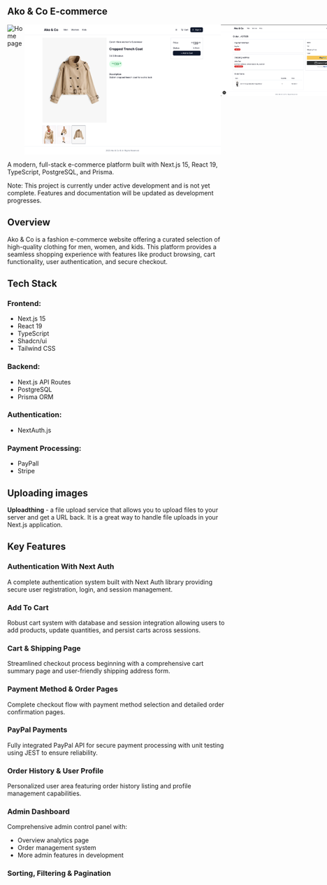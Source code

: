 ## Ako & Co E-commerce

<div align="left" style="display: flex; align-items: flex-start;">
  <img src="public/images/akostore_img_1.png" alt="Home page" width="300" />
   
  <img src="public/images/akostore_img_2.png" alt="Product details view" width="450" style="vertical-align: top;" />
   <img src="public/images/order_img.png" alt="Home page" width="300" />
   <img src="public/images/chart_img.png" alt="Home page" width="300" />

</div>

A modern, full-stack e-commerce platform built with Next.js 15, React 19, TypeScript, PostgreSQL, and Prisma.

Note: This project is currently under active development and is not yet complete. Features and documentation will be updated as development progresses.

## Overview

Ako & Co is a fashion e-commerce website offering a curated selection of high-quality clothing for men, women, and kids. This platform provides a seamless shopping experience with features like product browsing, cart functionality, user authentication, and secure checkout.

## Tech Stack

### Frontend:

- Next.js 15
- React 19
- TypeScript
- Shadcn/ui
- Tailwind CSS

### Backend:

- Next.js API Routes
- PostgreSQL
- Prisma ORM

### Authentication:

- NextAuth.js

### Payment Processing:

- PayPall
- Stripe 

## Uploading images

**Uploadthing** - a file upload service that allows you to upload files to your server and get a URL back. It is a great way to handle file uploads in your Next.js application.

## Key Features

### Authentication With Next Auth

A complete authentication system built with Next Auth library providing secure user registration, login, and session management.

### Add To Cart

Robust cart system with database and session integration allowing users to add products, update quantities, and persist carts across sessions.

### Cart & Shipping Page

Streamlined checkout process beginning with a comprehensive cart summary page and user-friendly shipping address form.

### Payment Method & Order Pages

Complete checkout flow with payment method selection and detailed order confirmation pages.

### PayPal Payments

Fully integrated PayPal API for secure payment processing with unit testing using JEST to ensure reliability.

### Order History & User Profile

Personalized user area featuring order history listing and profile management capabilities.

### Admin Dashboard

Comprehensive admin control panel with:

- Overview analytics page
- Order management system
- More admin features in development

### Sorting, Filtering & Pagination
